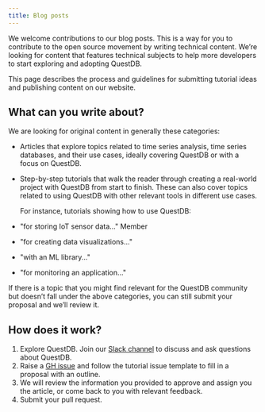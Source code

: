 ```yaml
---
title: Blog posts
---
```


We welcome contributions to our blog posts. This is a way for you to contribute
to the open source movement by writing technical content. We’re looking for
content that features technical subjects to help more developers to start
exploring and adopting QuestDB.

This page describes the process and guidelines for submitting tutorial ideas and
publishing content on our website.

## What can you write about?

We are looking for original content in generally these categories:

- Articles that explore topics related to time series analysis, time series
  databases, and their use cases, ideally covering QuestDB or with a focus on
  QuestDB.
- Step-by-step tutorials that walk the reader through creating a real-world
  project with QuestDB from start to finish. These can also cover topics related
  to using QuestDB with other relevant tools in different use cases.

  For instance, tutorials showing how to use QuestDB:

- "for storing IoT sensor data..." Member
- "for creating data visualizations..."
- "with an ML library..."
- "for monitoring an application..."

If there is a topic that you might find relevant for the QuestDB community but
doesn’t fall under the above categories, you can still submit your proposal and
we’ll review it.

## How does it work?

1. Explore QuestDB. Join our [Slack channel](https://slack.questdb.io/) to
   discuss and ask questions about QuestDB.
2. Raise a [GH issue](https://github.com/questdb/questdb.io/issues/new/choose)
   and follow the tutorial issue template to fill in a proposal with an outline.
3. We will review the information you provided to approve and assign you the
   article, or come back to you with relevant feedback.
4. Submit your pull request.
